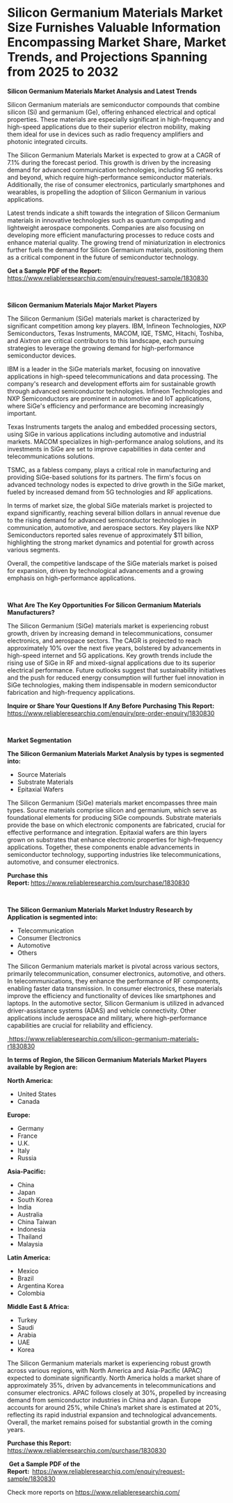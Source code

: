 <p><h1>Silicon Germanium Materials Market Size Furnishes Valuable Information Encompassing Market Share, Market Trends, and Projections Spanning from 2025 to 2032</h1></p><p><strong>Silicon Germanium Materials Market Analysis and Latest Trends</strong></p>
<p><p>Silicon Germanium materials are semiconductor compounds that combine silicon (Si) and germanium (Ge), offering enhanced electrical and optical properties. These materials are especially significant in high-frequency and high-speed applications due to their superior electron mobility, making them ideal for use in devices such as radio frequency amplifiers and photonic integrated circuits.</p><p>The Silicon Germanium Materials Market is expected to grow at a CAGR of 7.1% during the forecast period. This growth is driven by the increasing demand for advanced communication technologies, including 5G networks and beyond, which require high-performance semiconductor materials. Additionally, the rise of consumer electronics, particularly smartphones and wearables, is propelling the adoption of Silicon Germanium in various applications.</p><p>Latest trends indicate a shift towards the integration of Silicon Germanium materials in innovative technologies such as quantum computing and lightweight aerospace components. Companies are also focusing on developing more efficient manufacturing processes to reduce costs and enhance material quality. The growing trend of miniaturization in electronics further fuels the demand for Silicon Germanium materials, positioning them as a critical component in the future of semiconductor technology.</p></p>
<p><strong>Get a Sample PDF of the Report:&nbsp;</strong> <a href="https://www.reliableresearchiq.com/enquiry/request-sample/1830830?utm_campaign=2171&utm_medium=2&utm_source=Github&utm_content=ia&utm_term=03022025&utm_id=silicon-germanium-materials">https://www.reliableresearchiq.com/enquiry/request-sample/1830830</a></p>
<p>&nbsp;</p>
<p><strong>Silicon Germanium Materials Major Market Players</strong></p>
<p><p>The Silicon Germanium (SiGe) materials market is characterized by significant competition among key players. IBM, Infineon Technologies, NXP Semiconductors, Texas Instruments, MACOM, IQE, TSMC, Hitachi, Toshiba, and Aixtron are critical contributors to this landscape, each pursuing strategies to leverage the growing demand for high-performance semiconductor devices.</p><p>IBM is a leader in the SiGe materials market, focusing on innovative applications in high-speed telecommunications and data processing. The company's research and development efforts aim for sustainable growth through advanced semiconductor technologies. Infineon Technologies and NXP Semiconductors are prominent in automotive and IoT applications, where SiGe's efficiency and performance are becoming increasingly important. </p><p>Texas Instruments targets the analog and embedded processing sectors, using SiGe in various applications including automotive and industrial markets. MACOM specializes in high-performance analog solutions, and its investments in SiGe are set to improve capabilities in data center and telecommunications solutions.</p><p>TSMC, as a fabless company, plays a critical role in manufacturing and providing SiGe-based solutions for its partners. The firm's focus on advanced technology nodes is expected to drive growth in the SiGe market, fueled by increased demand from 5G technologies and RF applications. </p><p>In terms of market size, the global SiGe materials market is projected to expand significantly, reaching several billion dollars in annual revenue due to the rising demand for advanced semiconductor technologies in communication, automotive, and aerospace sectors. Key players like NXP Semiconductors reported sales revenue of approximately $11 billion, highlighting the strong market dynamics and potential for growth across various segments.</p><p>Overall, the competitive landscape of the SiGe materials market is poised for expansion, driven by technological advancements and a growing emphasis on high-performance applications.</p></p>
<p>&nbsp;</p>
<p><strong>What Are The Key Opportunities For Silicon Germanium Materials Manufacturers?</strong></p>
<p><p>The Silicon Germanium (SiGe) materials market is experiencing robust growth, driven by increasing demand in telecommunications, consumer electronics, and aerospace sectors. The CAGR is projected to reach approximately 10% over the next five years, bolstered by advancements in high-speed internet and 5G applications. Key growth trends include the rising use of SiGe in RF and mixed-signal applications due to its superior electrical performance. Future outlooks suggest that sustainability initiatives and the push for reduced energy consumption will further fuel innovation in SiGe technologies, making them indispensable in modern semiconductor fabrication and high-frequency applications.</p></p>
<p><strong>Inquire or Share Your Questions If Any Before Purchasing This Report:</strong> <a href="https://www.reliableresearchiq.com/enquiry/pre-order-enquiry/1830830?utm_campaign=2171&utm_medium=2&utm_source=Github&utm_content=ia&utm_term=03022025&utm_id=silicon-germanium-materials">https://www.reliableresearchiq.com/enquiry/pre-order-enquiry/1830830</a></p>
<p>&nbsp;</p>
<p><strong>Market Segmentation</strong></p>
<p><strong>The Silicon Germanium Materials Market Analysis by types is segmented into:</strong></p>
<p><ul><li>Source Materials</li><li>Substrate Materials</li><li>Epitaxial Wafers</li></ul></p>
<p><p>The Silicon Germanium (SiGe) materials market encompasses three main types. Source materials comprise silicon and germanium, which serve as foundational elements for producing SiGe compounds. Substrate materials provide the base on which electronic components are fabricated, crucial for effective performance and integration. Epitaxial wafers are thin layers grown on substrates that enhance electronic properties for high-frequency applications. Together, these components enable advancements in semiconductor technology, supporting industries like telecommunications, automotive, and consumer electronics.</p></p>
<p><strong>Purchase this Report:&nbsp;</strong><a href="https://www.reliableresearchiq.com/purchase/1830830?utm_campaign=2171&utm_medium=2&utm_source=Github&utm_content=ia&utm_term=03022025&utm_id=silicon-germanium-materials">https://www.reliableresearchiq.com/purchase/1830830</a></p>
<p>&nbsp;</p>
<p><strong>The Silicon Germanium Materials Market Industry Research by Application is segmented into:</strong></p>
<p><ul><li>Telecommunication</li><li>Consumer Electronics</li><li>Automotive</li><li>Others</li></ul></p>
<p><p>The Silicon Germanium materials market is pivotal across various sectors, primarily telecommunication, consumer electronics, automotive, and others. In telecommunications, they enhance the performance of RF components, enabling faster data transmission. In consumer electronics, these materials improve the efficiency and functionality of devices like smartphones and laptops. In the automotive sector, Silicon Germanium is utilized in advanced driver-assistance systems (ADAS) and vehicle connectivity. Other applications include aerospace and military, where high-performance capabilities are crucial for reliability and efficiency.</p></p>
<p><a href="https://www.reliableresearchiq.com/silicon-germanium-materials-r1830830?utm_campaign=2171&utm_medium=2&utm_source=Github&utm_content=ia&utm_term=03022025&utm_id=silicon-germanium-materials">&nbsp;https://www.reliableresearchiq.com/silicon-germanium-materials-r1830830</a></p>
<p><strong>In terms of Region, the Silicon Germanium Materials Market Players available by Region are:</strong></p>
<p>
    <p> <strong> North America: </strong>
        <ul>
            <li>United States</li>
            <li>Canada</li>
        </ul>
        </p> 
    <p> <strong> Europe: </strong>
        <ul>
            <li>Germany</li>
            <li>France</li>
            <li>U.K.</li>
            <li>Italy</li>
            <li>Russia</li>
        </ul>
        </p> 
    <p> <strong> Asia-Pacific: </strong>
        <ul>
            <li>China</li>
            <li>Japan</li>
            <li>South Korea</li>
            <li>India</li>
            <li>Australia</li>
            <li>China Taiwan</li>
            <li>Indonesia</li>
            <li>Thailand</li>
            <li>Malaysia</li>
        </ul>
        </p> 
    <p> <strong> Latin America: </strong>
        <ul>
            <li>Mexico</li>
            <li>Brazil</li>
            <li>Argentina Korea</li>
            <li>Colombia</li>
        </ul>
        </p> 
    <p> <strong> Middle East & Africa: </strong>
        <ul>
            <li>Turkey</li>
            <li>Saudi</li>
            <li>Arabia</li>
            <li>UAE</li>
            <li>Korea</li>
        </ul>
    </p>
    </p>
<p><p>The Silicon Germanium materials market is experiencing robust growth across various regions, with North America and Asia-Pacific (APAC) expected to dominate significantly. North America holds a market share of approximately 35%, driven by advancements in telecommunications and consumer electronics. APAC follows closely at 30%, propelled by increasing demand from semiconductor industries in China and Japan. Europe accounts for around 25%, while China’s market share is estimated at 20%, reflecting its rapid industrial expansion and technological advancements. Overall, the market remains poised for substantial growth in the coming years.</p></p>
<p><strong>Purchase this Report: </strong><a href="https://www.reliableresearchiq.com/purchase/1830830?utm_campaign=2171&utm_medium=2&utm_source=Github&utm_content=ia&utm_term=03022025&utm_id=silicon-germanium-materials">https://www.reliableresearchiq.com/purchase/1830830</a></p>
<p>&nbsp;<strong>Get a Sample PDF of the Report:&nbsp;&nbsp;</strong><a href="https://www.reliableresearchiq.com/enquiry/request-sample/1830830?utm_campaign=2171&utm_medium=2&utm_source=Github&utm_content=ia&utm_term=03022025&utm_id=silicon-germanium-materials">https://www.reliableresearchiq.com/enquiry/request-sample/1830830</a></p>
<p><strong></strong></p>
<p>Check more reports on <a href="https://www.reliableresearchiq.com/?utm_campaign=2171&utm_medium=2&utm_source=Github&utm_content=ia&utm_term=03022025&utm_id=silicon-germanium-materials">https://www.reliableresearchiq.com/</a></p>
